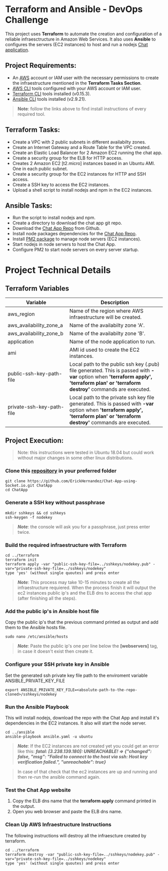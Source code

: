 # Terraform and Ansible - DevOps Challenge
This project uses **Terraform** to automate the creation and configuration of a reliable infraesctructure in Amazon Web Services. It also uses **Ansible** to configures the servers (EC2 instances) to host and run a nodejs [Chat application](https://kunal-chat-app.herokuapp.com).
## Project Requirements:
- An [AWS](https://aws.amazon.com/) account or IAM user with the necessary permissions to create the infraestructure mentioned in the **Terraform Tasks Section**.
- [AWS CLI](https://aws.amazon.com/es/cli/) tools configured with your AWS account or IAM user.
- [Terraform CLI](https://learn.hashicorp.com/tutorials/terraform/install-cli) tools installed (v0.15.3).
- [Ansible CLI](https://docs.ansible.com/ansible/latest/installation_guide/intro_installation.html#installing-ansible-on-ubuntu) tools installed (v2.9.21).
> **Note**: follow the links above to find install instructions of every required tool.

## Terraform Tasks:
- Create a VPC with 2 public subnets in different availabilty zones.
- Create an Internet Gateway and a Route Table for the VPC created.
- Create an Elastic Load Balancer for 2 Amazon EC2 running the chat app.
- Create a security group for the ELB for HTTP access.
- Creates 2 Amazon EC2 [t2.micro] instances based in an Ubuntu AMI. One in each public subnet.
- Create a security group for the EC2 instances for HTTP and SSH access.
- Create a SSH key to access the EC2 instances.
- Upload a shell script to install nodejs and npm in the EC2 instances.

## Ansible Tasks:
- Run the script to install nodejs and npm.
- Create a directory to download the chat app git repo.
- Download the [Chat App Repo](https://kunal-chat-app.herokuapp.com) from Github.
- Install node packages dependencies for the [Chat App Repo](https://kunal-chat-app.herokuapp.com).
- Install [PM2 package](https://pm2.keymetrics.io/) to manage node servers (EC2 instances).
- Start nodejs in node servers to host the Chat App.
- Configure PM2 to start node servers on every server startup.

# Project Technical Details

## Terraform Variables
| Variable | Description |
| ------ | ------ |
| aws_region | Name of the region where AWS infraestructure will be created. |
| aws_availability_zone_a | Name of the availabilty zone 'A'. |
| aws_availability_zone_b | Name of the availabilty zone 'B'. |
| application | Name of the node application to run. |
| ami | AMI id used to create the EC2 instances. |
| public-ssh-key-path-file | Local path to the public ssh key (.pub) file generated. This is passed with **-var** option when **'terraform apply', 'terraform plan' or 'terraform destroy'** commands are executed. |
| private-ssh-key-path-file | Local path to the private ssh key file generated. This is passed with **-var** option when **'terraform apply', 'terraform plan' or 'terraform destroy'** commands are executed. |

## Project Execution:
>Note: this instructions were tested in Ubuntu 18.04 but could work without major changes in some other linux distributions.
### Clone this [repository](https://github.com/ErickHernandez/Chat-App-using-Socket.io.git) in your preferred folder
```
git clone https://github.com/ErickHernandez/Chat-App-using-Socket.io.git ChatApp
cd ChatApp
```
### Generate a SSH key without passphrase
```
mkdir sshkeys && cd sshkeys
ssh-keygen -f nodekey
```
>***Note***: the console will ask you for a passphrase, just press enter twice.
### Build the required infraestructure with Terraform
```
cd ../terraform
terraform init
terraform apply -var "public-ssh-key-file=../sshkeys/nodekey.pub" -var="private-ssh-key-file=../sshkeys/nodekey"
type 'yes' (without single quoutes) and press enter
```
>***Note***: This process may take 10-15 minutes to create all the infraestructure requiered. When the process finish it will output the ec2 instances public ip's and the ELB dns to access the chat app (after finishing all the steps).
### Add the public ip's in Ansible host file
Copy the public ip's that the previous command printed as output and add them to the Ansible hosts file.
```
sudo nano /etc/ansible/hosts
```
>***Note***: Paste the public ip's one per line below the **[webservers]** tag, in case it doesn't exist then create it.
### Configure your SSH private key in Ansible
Set the generated ssh private key file path to the enviroment variable ANSIBLE_PRIVATE_KEY_FILE
```
export ANSIBLE_PRIVATE_KEY_FILE=<absolute-path-to-the-repo-cloned>/sshkeys/nodekey
```
### Run the Ansible Playbook
This will install nodejs, download the repo with the Chat App and install it's dependencies in the EC2 instances. It also will start the node server.
```
cd ../ansible
ansible-playbook ansible.yaml -u ubuntu
```
> ***Note***: If the EC2 instances are not created yet you could get an error like this:
> ***fatal: [3.238.139.180]: UNREACHABLE! => {"changed": false, "msg": "Failed to connect to the host via ssh: Host key verification failed.", "unreachable": true}***

> In case of that check that the ec2 instances are up and running and then re-run the ansible  command again.
### Test the Chat App website
1. Copy the ELB dns name that the **terraform apply** command printed in the output.
2. Open you web browser and paste the ELB dns name.
### Clean Up AWS Infraestructure Instructions
The following instructions will destroy all the infraescture created by terraform.
```
cd ../terraform
terraform destroy -var "public-ssh-key-file=../sshkeys/nodekey.pub" -var="private-ssh-key-file=../sshkeys/nodekey" 
type 'yes' (without single quoutes) and press enter
```